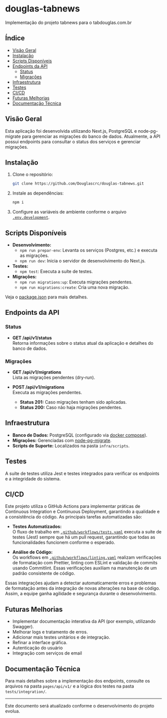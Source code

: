 # douglas-tabnews

Implementação do projeto tabnews para o tabdouglas.com.br

## Índice

- [Visão Geral](#visão-geral)
- [Instalação](#instalação)
- [Scripts Disponíveis](#scripts-disponíveis)
- [Endpoints da API](#endpoints-da-api)
  - [Status](#status)
  - [Migrações](#migrações)
- [Infraestrutura](#infraestrutura)
- [Testes](#testes)
- [CI/CD](#cicd)
- [Futuras Melhorias](#futuras-melhorias)
- [Documentação Técnica](#documentação-técnica)

## Visão Geral

Esta aplicação foi desenvolvida utilizando Next.js, PostgreSQL e node-pg-migrate para gerenciar as migrações do banco de dados. Atualmente, a API possui endpoints para consultar o status dos serviços e gerenciar migrações.

## Instalação

1. Clone o repositório:
   ```bash
   git clone https://github.com/Douglascrc/douglas-tabnews.git
   ```
2. Instale as dependências:
   ```bash
   npm i
   ```
3. Configure as variáveis de ambiente conforme o arquivo [`.env.development`](.env.development).

## Scripts Disponíveis

- **Desenvolvimento:**
  - `npm run prepar-env`: Levanta os serviços (Postgres, etc.) e executa as migrações.
  - `npm run dev`: Inicia o servidor de desenvolvimento do Next.js.
- **Testes:**
  - `npm test`: Executa a suíte de testes.
- **Migrações:**
  - `npm run migrations:up`: Executa migrações pendentes.
  - `npm run migrations:create`: Cria uma nova migração.

Veja o [package.json](package.json) para mais detalhes.

## Endpoints da API

### Status

- **GET /api/v1/status**  
  Retorna informações sobre o status atual da aplicação e detalhes do banco de dados.

### Migrações

- **GET /api/v1/migrations**  
  Lista as migrações pendentes (dry-run).

- **POST /api/v1/migrations**  
  Executa as migrações pendentes.
  - **Status 201:** Caso migrações tenham sido aplicadas.
  - **Status 200:** Caso não haja migrações pendentes.

## Infraestrutura

- **Banco de Dados:** PostgreSQL (configurado via [docker compose](infra/compose.yaml)).
- **Migrações:** Gerenciadas com [node-pg-migrate](https://github.com/salsita/node-pg-migrate).
- **Scripts de Suporte:** Localizados na pasta `infra/scripts`.

## Testes

A suíte de testes utiliza Jest e testes integrados para verificar os endpoints e a integridade do sistema.

## CI/CD

Este projeto utiliza o GitHub Actions para implementar práticas de Continuous Integration e Continuous Deployment, garantindo a qualidade e a consistência do código. As principais tarefas automatizadas são:

- **Testes Automatizados:**  
  O fluxo de trabalho em [`.github/workflows/tests.yaml`](.github/workflows/tests.yaml) executa a suíte de testes (Jest) sempre que há um pull request, garantindo que todas as funcionalidades funcionem conforme o esperado.

- **Análise de Código:**  
  Os workflows em [`.github/workflows/linting.yaml`](.github/workflows/linting.yaml) realizam verificações de formatação com Prettier, linting com ESLint e validação de commits usando Commitlint. Essas verificações auxiliam na manutenção de um padrão consistente de código.

Essas integrações ajudam a detectar automaticamente erros e problemas de formatação antes da integração de novas alterações na base de código. Assim, a equipe ganha agilidade e segurança durante o desenvolvimento.

## Futuras Melhorias

- Implementar documentação interativa da API (por exemplo, utilizando Swagger).
- Melhorar logs e tratamento de erros.
- Adicionar mais testes unitários e de integração.
- Refinar a interface gráfica.
- Autenticação do usuário
- Integração com serviços de email

## Documentação Técnica

Para mais detalhes sobre a implementação dos endpoints, consulte os arquivos na pasta `pages/api/v1/` e a lógica dos testes na pasta `tests/integration/`.

---

Este documento será atualizado conforme o desenvolvimento do projeto evolua.

